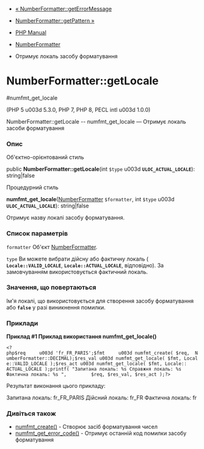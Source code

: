 - [«
NumberFormatter::getErrorMessage](numberformatter.geterrormessage.md)
- [NumberFormatter::getPattern »](numberformatter.getpattern.md)

- [PHP Manual](index.md)
- [NumberFormatter](class.numberformatter.md)
- Отримує локаль засобу форматування

# NumberFormatter::getLocale

#numfmt_get_locale

(PHP 5 u003d 5.3.0, PHP 7, PHP 8, PECL intl u003d 1.0.0)

NumberFormatter::getLocale -- numfmt_get_locale — Отримує локаль
засоби форматування

### Опис

Об'єктно-орієнтований стиль

public **NumberFormatter::getLocale**(int `$type` u003d
**`ULOC_ACTUAL_LOCALE`**): string\|false

Процедурний стиль

**numfmt_get_locale**([NumberFormatter](class.numberformatter.md)
`$formatter`, int `$type` u003d **`ULOC_ACTUAL_LOCALE`**): string\|false

Отримує назву локалі засобу форматування.

### Список параметрів

`formatter`
Об'єкт [NumberFormatter](class.numberformatter.md).

`type`
Ви можете вибрати дійсну або фактичну локаль (
**`Locale::VALID_LOCALE`**, **`Locale::ACTUAL_LOCALE`**,
відповідно). За замовчуванням використовується фактичний локаль.

### Значення, що повертаються

Ім'я локалі, що використовується для створення засобу форматування або
**`false`** у разі виникнення помилки.

### Приклади

**Приклад #1 Приклад використання **numfmt_get_locale()****

` <?php$req     u003d 'fr_FR_PARIS';$fmt     u003d numfmt_create( $req,  NumberFormatter::DECIMAL);$res_val u003d numfmt_get_locale( $fmt, Locale::VALID_LOCALE );$res_act u003d numfmt_get_locale( $fmt, Locale:: ACTUAL_LOCALE );printf( "Запитана локаль: %s
Справжня локаль: %s
Фактична локаль: %s
",         $req, $res_val, $res_act );?> `

Результат виконання цього прикладу:

Запитана локаль: fr_FR_PARIS
Дійсний локаль: fr_FR
Фактична локаль: fr

### Дивіться також

- [numfmt_create()](numberformatter.create.md) - Створює засіб
форматування чисел
- [numfmt_get_error_code()](numberformatter.geterrorcode.md) -
Отримує останній код помилки засобу форматування
